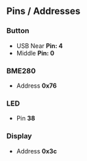 ## Pins / Addresses

### Button
- USB Near **Pin: 4**
- Middle **Pin: 0**

### BME280
- Address **0x76**

### LED
- Pin **38**

### Display
- Address **0x3c**

